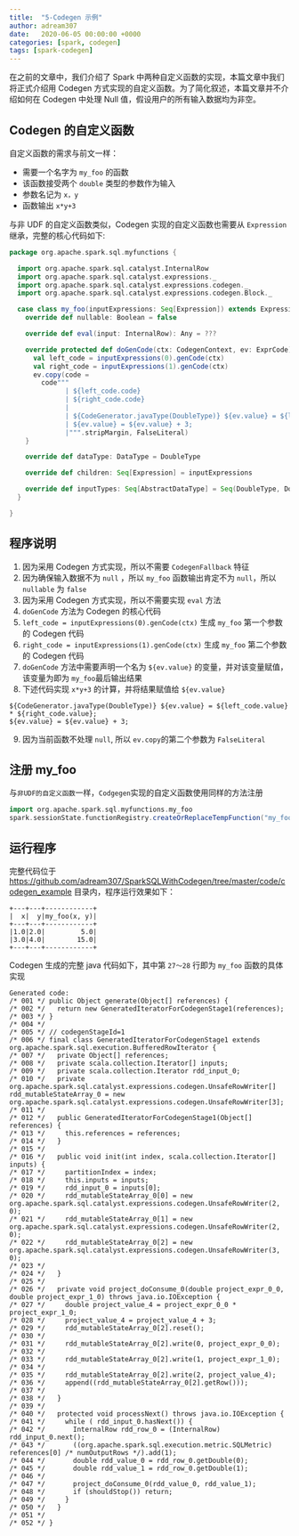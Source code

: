 ```yaml
---
title:  "5-Codegen 示例"
author: adream307
date:   2020-06-05 00:00:00 +0000
categories: [spark, codegen]
tags: [spark-codegen]
---
```


在之前的文章中，我们介绍了 Spark 中两种自定义函数的实现，本篇文章中我们将正式介绍用 Codegen 方式实现的自定义函数。为了简化叙述，本篇文章并不介绍如何在 Codegen 中处理 Null 值，假设用户的所有输入数据均为非空。


## Codegen 的自定义函数

自定义函数的需求与前文一样：

- 需要一个名字为 `my_foo` 的函数
- 该函数接受两个 `double` 类型的参数作为输入
- 参数名记为 `x，y`
- 函数输出 `x*y+3` 

与非 UDF 的自定义函数类似，Codegen 实现的自定义函数也需要从 `Expression` 继承，完整的核心代码如下:
```scala
package org.apache.spark.sql.myfunctions {

  import org.apache.spark.sql.catalyst.InternalRow
  import org.apache.spark.sql.catalyst.expressions._
  import org.apache.spark.sql.catalyst.expressions.codegen._
  import org.apache.spark.sql.catalyst.expressions.codegen.Block._

  case class my_foo(inputExpressions: Seq[Expression]) extends Expression with ExpectsInputTypes {
    override def nullable: Boolean = false

    override def eval(input: InternalRow): Any = ???

    override protected def doGenCode(ctx: CodegenContext, ev: ExprCode): ExprCode = {
      val left_code = inputExpressions(0).genCode(ctx)
      val right_code = inputExpressions(1).genCode(ctx)
      ev.copy(code =
        code"""
              | ${left_code.code}
              | ${right_code.code}
              |
              | ${CodeGenerator.javaType(DoubleType)} ${ev.value} = ${left_code.value} * ${right_code.value};
              | ${ev.value} = ${ev.value} + 3;
              |""".stripMargin, FalseLiteral)
    }

    override def dataType: DataType = DoubleType

    override def children: Seq[Expression] = inputExpressions

    override def inputTypes: Seq[AbstractDataType] = Seq(DoubleType, DoubleType)
  }

}
```

## 程序说明
1. 因为采用 Codegen 方式实现，所以不需要 `CodegenFallback` 特征
2. 因为确保输入数据不为 `null` ，所以 `my_foo` 函数输出肯定不为 `null`，所以 `nullable` 为 `false`
3. 因为采用 Codegen 方式实现，所以不需要实现 `eval` 方法
4. `doGenCode` 方法为 Codegen 的核心代码
5. `left_code = inputExpressions(0).genCode(ctx)` 生成 `my_foo` 第一个参数的 Codegen 代码
6. `right_code = inputExpressions(1).genCode(ctx)` 生成 `my_foo` 第二个参数的 Codegen 代码
7. `doGenCode` 方法中需要声明一个名为 `${ev.value}` 的变量，并对该变量赋值，该变量为即为 `my_foo`最后输出结果
8. 下述代码实现 `x*y+3` 的计算，并将结果赋值给 `${ev.value}`
```
${CodeGenerator.javaType(DoubleType)} ${ev.value} = ${left_code.value} * ${right_code.value};
${ev.value} = ${ev.value} + 3;
```
9. 因为当前函数不处理 `null`, 所以 `ev.copy`的第二个参数为 `FalseLiteral`


## 注册 my_foo
与`非UDF的自定义函数`一样，`Codgegen`实现的自定义函数使用同样的方法注册
```scala
import org.apache.spark.sql.myfunctions.my_foo
spark.sessionState.functionRegistry.createOrReplaceTempFunction("my_foo", my_foo)
```

## 运行程序

完整代码位于 <https://github.com/adream307/SparkSQLWithCodegen/tree/master/code/codegen_example> 目录内，程序运行效果如下：
```text
+---+---+------------+
|  x|  y|my_foo(x, y)|
+---+---+------------+
|1.0|2.0|         5.0|
|3.0|4.0|        15.0|
+---+---+------------+
```

Codegen 生成的完整 java 代码如下，其中第 `27～28` 行即为 `my_foo` 函数的具体实现
```text
Generated code:
/* 001 */ public Object generate(Object[] references) {
/* 002 */   return new GeneratedIteratorForCodegenStage1(references);
/* 003 */ }
/* 004 */
/* 005 */ // codegenStageId=1
/* 006 */ final class GeneratedIteratorForCodegenStage1 extends org.apache.spark.sql.execution.BufferedRowIterator {
/* 007 */   private Object[] references;
/* 008 */   private scala.collection.Iterator[] inputs;
/* 009 */   private scala.collection.Iterator rdd_input_0;
/* 010 */   private org.apache.spark.sql.catalyst.expressions.codegen.UnsafeRowWriter[] rdd_mutableStateArray_0 = new org.apache.spark.sql.catalyst.expressions.codegen.UnsafeRowWriter[3];
/* 011 */
/* 012 */   public GeneratedIteratorForCodegenStage1(Object[] references) {
/* 013 */     this.references = references;
/* 014 */   }
/* 015 */
/* 016 */   public void init(int index, scala.collection.Iterator[] inputs) {
/* 017 */     partitionIndex = index;
/* 018 */     this.inputs = inputs;
/* 019 */     rdd_input_0 = inputs[0];
/* 020 */     rdd_mutableStateArray_0[0] = new org.apache.spark.sql.catalyst.expressions.codegen.UnsafeRowWriter(2, 0);
/* 021 */     rdd_mutableStateArray_0[1] = new org.apache.spark.sql.catalyst.expressions.codegen.UnsafeRowWriter(2, 0);
/* 022 */     rdd_mutableStateArray_0[2] = new org.apache.spark.sql.catalyst.expressions.codegen.UnsafeRowWriter(3, 0);
/* 023 */
/* 024 */   }
/* 025 */
/* 026 */   private void project_doConsume_0(double project_expr_0_0, double project_expr_1_0) throws java.io.IOException {
/* 027 */     double project_value_4 = project_expr_0_0 * project_expr_1_0;
/* 028 */     project_value_4 = project_value_4 + 3;
/* 029 */     rdd_mutableStateArray_0[2].reset();
/* 030 */
/* 031 */     rdd_mutableStateArray_0[2].write(0, project_expr_0_0);
/* 032 */
/* 033 */     rdd_mutableStateArray_0[2].write(1, project_expr_1_0);
/* 034 */
/* 035 */     rdd_mutableStateArray_0[2].write(2, project_value_4);
/* 036 */     append((rdd_mutableStateArray_0[2].getRow()));
/* 037 */
/* 038 */   }
/* 039 */
/* 040 */   protected void processNext() throws java.io.IOException {
/* 041 */     while ( rdd_input_0.hasNext()) {
/* 042 */       InternalRow rdd_row_0 = (InternalRow) rdd_input_0.next();
/* 043 */       ((org.apache.spark.sql.execution.metric.SQLMetric) references[0] /* numOutputRows */).add(1);
/* 044 */       double rdd_value_0 = rdd_row_0.getDouble(0);
/* 045 */       double rdd_value_1 = rdd_row_0.getDouble(1);
/* 046 */
/* 047 */       project_doConsume_0(rdd_value_0, rdd_value_1);
/* 048 */       if (shouldStop()) return;
/* 049 */     }
/* 050 */   }
/* 051 */
/* 052 */ }
```



